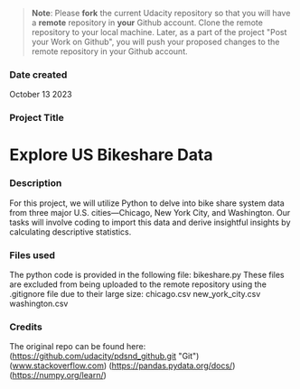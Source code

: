 >**Note**: Please **fork** the current Udacity repository so that you will have a **remote** repository in **your** Github account. Clone the remote repository to your local machine. Later, as a part of the project "Post your Work on Github", you will push your proposed changes to the remote repository in your Github account.

### Date created
October 13 2023

### Project Title
# Explore US Bikeshare Data

### Description
For this project, we will utilize Python to delve into bike share system data from three major U.S. cities—Chicago, New York City, and Washington. Our tasks will involve coding to import this data and derive insightful insights by calculating descriptive statistics. 
### Files used
The python code is provided in the following file:
        bikeshare.py
    These files are excluded from being uploaded to the remote repository using the .gitignore file due to their large size:
        chicago.csv
        new_york_city.csv
        washington.csv
### Credits
The original repo can be found here: (https://github.com/udacity/pdsnd_github.git "Git")
(www.stackoverflow.com)
(https://pandas.pydata.org/docs/)
(https://numpy.org/learn/)
